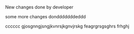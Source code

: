 New changes done by developer

some more changes dondddddddeddd


cccccc
gjosgnngjsngjkvnrsjkgnvjrskg
feagrgrsgsghrs
frhghj
